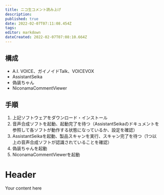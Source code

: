 ```yaml
---
title: ニコ生コメント読み上げ
description: 
published: true
date: 2022-02-07T07:11:08.454Z
tags: 
editor: markdown
dateCreated: 2022-02-07T07:08:10.664Z
---
```


## 構成

- A.I. VOICE、ガイノイドTalk、VOICEVOX
- AssistantSeika
- 偽装ちゃん
- NiconamaCommentViewer

## 手順

1. 上記ソフトウェアをダウンロード・インストール
2. 音声合成ソフトを起動、起動完了を待つ（AssistantSeikaのドキュメントを参照して各ソフトが動作する状態になっているか、設定を確認）
3. AssistantSeikaを起動、製品スキャンを実行、スキャン完了を待つ（1つ以上の音声合成ソフトが認識されていることを確認）
4. 偽装ちゃんを起動
4. NiconamaCommentViewerを起動



# Header
Your content here
